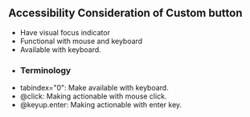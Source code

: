 ## Accessibility Consideration of Custom button
* Have visual focus indicator
* Functional with mouse and keyboard
* Available with keyboard.
* ### Terminology
* tabindex="0": Make available with keyboard.
* @click: Making actionable with mouse click.
* @keyup.enter: Making actionable with enter key.

